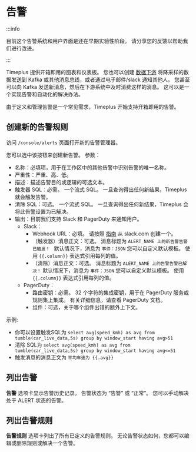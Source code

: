 # 告警

:::info

目前这个告警系统和用户界面是还在早期实验性阶段。 请分享您的反馈以帮助我们进行改进。

:::

Timeplus 提供开箱即用的图表和仪表板。 您也可以创建 [数据下游](destination) 将降采样的数据发送到 Kafka 或其他消息总线，或者通过电子邮件/slack 通知其他人。 您甚至可以向 Kafka 发送新消息，然后在下游系统中及时消费这样的消息。 这可以是一个实现告警和自动化的解决办法。

由于定义和管理告警是一个常见需求，Timeplus 开始支持开箱即用的告警。

## 创建新的告警规则

访问 `/console/alerts` 页面打开新的告警管理器。

您可以选中该按钮来创建新告警。 参数：

* 名称：必填项，用于在工作区中的其他告警中识别告警的唯一名称。
* 严重性：严重、高、低。
* 描述：描述告警目的或逻辑的可选文本。
* 触发器 SQL：必需。 一个流式 SQL。 一旦查询得出任何新结果，Timeplus 就会触发告警。
* 清除 SQL：可选。 一个流式 SQL。 一旦查询得出任何新结果，Timeplus 会将此告警设置为已解决。
* 输出：目前我们支持 Slack 和 PagerDuty 来通知用户。
  * Slack：
    * Webhook URL：必填。 请按照 [指南](destination#slack) 从 slack.com 创建一个。
    * （触发器）消息正文：可选。 消息标题为 `ALERT_NAME 上的新告警告警已触发！ ` 默认情况下，消息为 `事件：JSON` 您可以自定义默认模板。 使用 `{{.column}}` 表达式引用每列的值。
    * （清除）消息正文：可选。 消息标题为 `ALERT_NAME 上的告警告警已解决！` 默认情况下，消息为 `事件：JSON` 您可以自定义默认模板。 使用 `{{.column}}` 表达式引用每列的值。
  * PagerDuty：
    * 路由密钥：必需。 32 个字符的集成密钥，用于在 PagerDuty 服务或规则集上集成。  有关详细信息，请查看 PagerDuty 文档。
    * 组件：可选，关于哪个组件出错的额外上下文。

示例:

* 你可以设置触发SQL为 `select avg(speed_kmh) as avg from tumble(car_live_data,5s) group by window_start having avg>51`
* 清除 SQL为 `select avg(speed_kmh) as avg from tumble(car_live_data,5s) group by window_start having avg<=51`
* 触发消息的消息正文为 `平均车速为 {{.avg}}`

## 列出告警

**告警** 选项卡显示告警历史记录。 告警状态为 “告警” 或 “正常”。 您可以手动解决处于 ALERT 状态的告警。



## 列出告警规则

**告警规则** 选项卡列出了所有已定义的告警规则。 无论告警状态如何，您都可以编辑或删除规则或解决一个告警。

